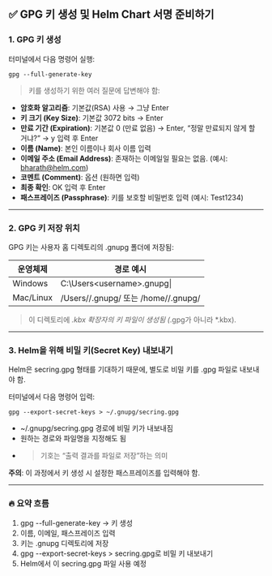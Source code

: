 ## **✅ GPG 키 생성 및 Helm Chart 서명 준비하기**

### **1. GPG 키 생성**

터미널에서 다음 명령어 실행:

```
gpg --full-generate-key
```

> 키를 생성하기 위한 여러 질문에 답변해야 함:

- **암호화 알고리즘**: 기본값(RSA) 사용 → 그냥 Enter
- **키 크기 (Key Size)**: 기본값 3072 bits → Enter
- **만료 기간 (Expiration)**: 기본값 0 (만료 없음) → Enter, “정말 만료되지 않게 할 거냐?” → y 입력 후 Enter
- **이름 (Name)**: 본인 이름이나 회사 이름 입력
- **이메일 주소 (Email Address)**: 존재하는 이메일일 필요는 없음. (예시: bharath@helm.com)
- **코멘트 (Comment)**: 옵션 (원하면 입력)
- **최종 확인**: OK 입력 후 Enter
- **패스프레이즈 (Passphrase)**: 키를 보호할 비밀번호 입력 (예시: Test1234)

---

### **2. GPG 키 저장 위치**

GPG 키는 사용자 홈 디렉토리의 .gnupg 폴더에 저장됨:

|**운영체제**|**경로 예시**|
|---|---|
|Windows|C:\Users\<username>\.gnupg\|
|Mac/Linux|/Users/<username>/.gnupg/ 또는 /home/<username>/.gnupg/|

> 이 디렉토리에 *.kbx 확장자의 키 파일이 생성됨 (*.gpg가 아니라 *.kbx).

---

### **3. Helm을 위해 비밀 키(Secret Key) 내보내기**

Helm은 secring.gpg 형태를 기대하기 때문에, 별도로 비밀 키를 .gpg 파일로 내보내야 함.

터미널에서 다음 명령어 입력:

```
gpg --export-secret-keys > ~/.gnupg/secring.gpg
```

- ~/.gnupg/secring.gpg 경로에 비밀 키가 내보내짐
- 원하는 경로와 파일명을 지정해도 됨
- > 기호는 “출력 결과를 파일로 저장”하는 의미

**주의**: 이 과정에서 키 생성 시 설정한 패스프레이즈를 입력해야 함.

---

### **🔥 요약 흐름**

1. gpg --full-generate-key → 키 생성
2. 이름, 이메일, 패스프레이즈 입력
3. 키는 .gnupg 디렉토리에 저장
4. gpg --export-secret-keys > secring.gpg로 비밀 키 내보내기
5. Helm에서 이 secring.gpg 파일 사용 예정
